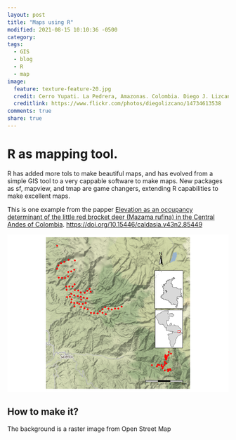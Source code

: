 ```yaml
---
layout: post
title: "Maps using R"
modified: 2021-08-15 10:10:36 -0500
category:
tags:   
  - GIS
  - blog
  - R
  - map
image:
  feature: texture-feature-20.jpg
  credit: Cerro Yupati. La Pedrera, Amazonas. Colombia. Diego J. Lizcano
  creditlink: https://www.flickr.com/photos/diegolizcano/14734613538
comments: true
share: true
---
```


# R as mapping tool. 


R has added more tols to make beautiful maps, and has evolved from a simple GIS tool to a very cappable software to make maps. New packages as sf, mapview, and tmap are game changers, extending R capabilities to make excellent maps.

This is one example from the papper [Elevation as an occupancy determinant of the little red brocket deer (Mazama rufina) in the Central Andes of Colombia](https://doi.org/10.15446/caldasia.v43n2.85449). https://doi.org/10.15446/caldasia.v43n2.85449

![map](https://github.com/dlizcano/Mazama_rufina/raw/main/figs/README-unnamed-chunk-3-1.png) 


## How to make it?

The background is a raster image from Open Street Map





